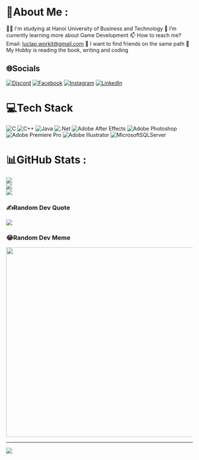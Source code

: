 # 💫About Me :
👨‍🎓  I'm studying at Hanoi University of Business and Technology
🎲  I’m currently learning more about Game Development
📫 How to reach me? Email: luclap.workit@gmail.com
🤩 I want to find friends on the same path
🏓 My Hobby is reading the book, writing and coding 



## 🌐Socials
[![Discord](https://img.shields.io/badge/Discord-%237289DA.svg?logo=discord&logoColor=white)](htttps://discord.gg/lap#3514) [![Facebook](https://img.shields.io/badge/Facebook-%231877F2.svg?logo=Facebook&logoColor=white)](https://www.facebook.com/lap.luc.509/) [![Instagram](https://img.shields.io/badge/Instagram-%23E4405F.svg?logo=Instagram&logoColor=white)](https://instagram.com/https://www.instagram.com/lap.luc.509/) [![LinkedIn](https://img.shields.io/badge/LinkedIn-%230077B5.svg?logo=linkedin&logoColor=white)](https://linkedin.com/in/https://www.linkedin.com/in/lap-luc-a5116b229/) 

# 💻Tech Stack
![C](https://img.shields.io/badge/c-%2300599C.svg?style=flat-square&logo=c&logoColor=white) ![C++](https://img.shields.io/badge/c++-%2300599C.svg?style=flat-square&logo=c%2B%2B&logoColor=white) ![Java](https://img.shields.io/badge/java-%23ED8B00.svg?style=flat-square&logo=java&logoColor=white) ![.Net](https://img.shields.io/badge/.NET-5C2D91?style=flat-square&logo=.net&logoColor=white) ![Adobe After Effects](https://img.shields.io/badge/Adobe%20After%20Effects-9999FF.svg?style=flat-square&logo=Adobe%20After%20Effects&logoColor=white) ![Adobe Photoshop](https://img.shields.io/badge/adobephotoshop-%2331A8FF.svg?style=flat-square&logo=adobephotoshop&logoColor=white) ![Adobe Premiere Pro](https://img.shields.io/badge/Adobe%20Premiere%20Pro-9999FF.svg?style=flat-square&logo=Adobe%20Premiere%20Pro&logoColor=white) ![Adobe Illustrator](https://img.shields.io/badge/adobeillustrator-%23FF9A00.svg?style=flat-square&logo=adobeillustrator&logoColor=white) ![MicrosoftSQLServer](https://img.shields.io/badge/Microsoft%20SQL%20Sever-CC2927?style=flat-square&logo=microsoft%20sql%20server&logoColor=white)
# 📊GitHub Stats :
![](https://github-readme-stats.vercel.app/api?username=luclap123&theme=tokyonight&hide_border=false&include_all_commits=true&count_private=false)<br/>
![](https://github-readme-streak-stats.herokuapp.com/?user=luclap123&theme=tokyonight&hide_border=false)<br/>
![](https://github-readme-stats.vercel.app/api/top-langs/?username=luclap123&theme=tokyonight&hide_border=false&include_all_commits=true&count_private=false&layout=compact)

### ✍️Random Dev Quote
![](https://quotes-github-readme.vercel.app/api?type=horizontal&theme=radical)

### 😂Random Dev Meme
<img src="https://random-memer.herokuapp.com/" width="512px"/>

---
[![](https://visitcount.itsvg.in/api?id=luclap123&icon=0&color=0)](https://visitcount.itsvg.in)

